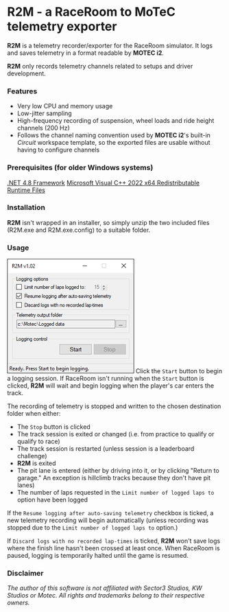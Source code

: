 # R2M - a RaceRoom to MoTeC telemetry exporter

**R2M** is a telemetry recorder/exporter for the RaceRoom simulator. It logs and saves telemetry in a format readable by **MOTEC i2**.

**R2M** only records telemetry channels related to setups and driver development.  

### Features
 - Very low CPU and memory usage
 - Low-jitter sampling
 - High-frequency recording of suspension, wheel loads and ride height channels (200 Hz)
 - Follows the channel naming convention used by **MOTEC i2**'s built-in _Circuit_ workspace template, so the exported files are usable without having to configure channels

### Prerequisites (for older Windows systems)
[.NET 4.8 Framework](https://dotnet.microsoft.com/en-us/download/dotnet-framework/thank-you/net48-web-installer)
[Microsoft Visual C++ 2022 x64 Redistributable Runtime Files](https://aka.ms/vs/17/release/vc_redist.x64.exe) 

### Installation
**R2M** isn't wrapped in an installer, so simply unzip the two included files (R2M.exe and R2M.exe.config) to a suitable folder.

### Usage
![User interface](https://github.com/KrisP69/R2M/blob/main/R2M_UI.PNG)
Click the `Start` button to begin a logging session. If RaceRoom isn't running when the `Start` button is clicked, **R2M** will wait and begin logging when the player's car enters the track. 

The recording of telemetry is stopped and written to the chosen destination folder when either:

- The `Stop` button is clicked
- The track session is exited or changed (i.e. from practice to qualify or qualify to race)
- The track session is restarted (unless session is a leaderboard challenge)
- **R2M** is exited
- The pit lane is entered (either by driving into it, or by clicking "Return to garage." An exception is hillclimb tracks because they don't have pit lanes)  
- The number of laps requested in the `Limit number of logged laps to` option have been logged

If the `Resume logging after auto-saving telemetry` checkbox is ticked, a new telemetry recording will begin automatically (unless recording was stopped due to the `Limit number of logged laps to` option.)

If `Discard logs with no recorded lap-times` is ticked, **R2M** won't save logs where the finish line hasn't been crossed at least once.
When RaceRoom is paused, logging is temporarily halted until the game is resumed.   
 
### Disclaimer
*The author of this software is not affiliated with Sector3 Studios, KW Studios or Motec. All rights and trademarks belong to their respective owners.*

